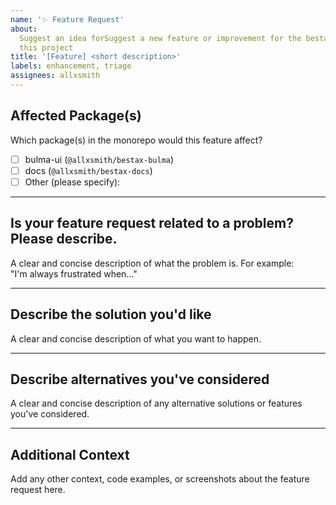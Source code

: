 ```yaml
---
name: '✨ Feature Request'
about:
  Suggest an idea forSuggest a new feature or improvement for the bestax or bestax-bulma
  this project
title: '[Feature] <short description>'
labels: enhancement, triage
assignees: allxsmith
---
```


## Affected Package(s)

Which package(s) in the monorepo would this feature affect?

- [ ] bulma-ui (`@allxsmith/bestax-bulma`)
- [ ] docs (`@allxsmith/bestax-docs`)
- [ ] Other (please specify):

---

## Is your feature request related to a problem? Please describe.

A clear and concise description of what the problem is. For example:  
"I'm always frustrated when..."

---

## Describe the solution you'd like

A clear and concise description of what you want to happen.

---

## Describe alternatives you've considered

A clear and concise description of any alternative solutions or features you've considered.

---

## Additional Context

Add any other context, code examples, or screenshots about the feature request here.
